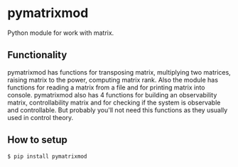 # pymatrixmod
Python module for work with matrix.

## Functionality
pymatrixmod has functions for transposing matrix, multiplying two matrices, raising matrix to the power, computing matrix rank. Also the module has functions for reading a matrix from a file and for printing matrix into console. 
pymatrixmod also has 4 functions for building an observability matrix, controllability matrix and for checking if the system is observable and controllable. But probably you'll not need this functions as they usually used in control theory.

## How to setup
```
$ pip install pymatrixmod
```
